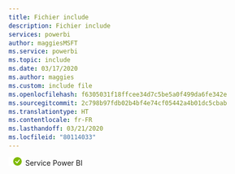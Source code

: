 ```yaml
---
title: Fichier include
description: Fichier include
services: powerbi
author: maggiesMSFT
ms.service: powerbi
ms.topic: include
ms.date: 03/17/2020
ms.author: maggies
ms.custom: include file
ms.openlocfilehash: f6305031f18ffcee34d7c5be5a0f499da6fe342e
ms.sourcegitcommit: 2c798b97fdb02b4bf4e74cf05442a4b01dc5cbab
ms.translationtype: HT
ms.contentlocale: fr-FR
ms.lasthandoff: 03/21/2020
ms.locfileid: "80114033"
---
```

![oui](media/yes.png) Service Power BI
